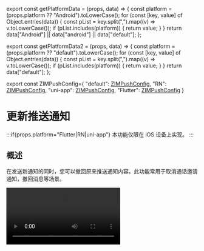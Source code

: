 export const getPlatformData = (props, data) => {
    const platform = (props.platform ?? "Android").toLowerCase();
    for (const [key, value] of Object.entries(data)) {
        const pList = key.split(",").map((v) => v.toLowerCase());
        if (pList.includes(platform)) {
            return value;
        }
    }
    return data["Android"] || data["android"] || data["default"];
};

export const getPlatformData2 = (props, data) => {
    const platform = (props.platform ?? "default").toLowerCase();
    for (const [key, value] of Object.entries(data)) {
        const pList = key.split(",").map((v) => v.toLowerCase());
        if (pList.includes(platform)) {
            return value;
        }
    }
    return data["default"];
};

export const ZIMPushConfig={
    "default": <a href="https://doc-zh.zego.im/article/api?doc=zim_API~objective-c_ios~class~ZIMPushConfig" target="_blank">ZIMPushConfig</a>,
    "RN": <a href="https://doc-zh.zego.im/article/api?doc=zim_API~javascript_react-native~interface~ZIMPushConfig" target="_blank">ZIMPushConfig</a>,
    "uni-app": <a href="https://doc-zh.zego.im/article/api?doc=zim_API~javascript_uni-app~interface~ZIMPushConfig" target="_blank">ZIMPushConfig</a>,
    "Flutter": <a href="https://pub.dev/documentation/zego_zim/latest/zego_zim/ZIMPushConfig-class.html" target="_blank">ZIMPushConfig</a>
}

# 更新推送通知

:::if{props.platform="Flutter|RN|uni-app"}
<Note title="说明">本功能仅限在 iOS 设备上实现。</Note>
:::

## 概述

在发送新通知的同时，您可以撤回原来推送通知内容。此功能常用于取消通话邀请通知，撤回消息等场景。

<Video src="https://doc-media.zego.im/sdk-doc/doc/video/ZIM/update_push.mp4"/>

## 实现原理
ZPNs 支持通过发送 APNs 推送时携带 `"mutable-content":1` 字段，以便您的 APP 拦截该推送消息，修改其内容再展示，详情请参考 [Apple Developer 官网文档对 mutable-content 的描述](https://developer.apple.com/documentation/usernotifications/setting_up_a_remote_notification_server/generating_a_remote_notification#2943360)。

## 配置 resourceID

联系 ZEGO 技术支持配置携带 `"mutable-content":1` 的 resourceID。

## 发送端

通过携带 {getPlatformData2(props, ZIMPushConfig)} 的接口发送离线推送时，请将上述 `resourceID` 填入其中。

以发起呼叫邀请为例：

:::if{props.platform=undefined}
```objc
ZIMCallInviteConfig *config = [[ZIMCallInviteConfig alloc] init];
config.timeout = 60;
config.mode = ZIMCallInvitationModeGeneral;
ZIMPushConfig *pushConfig = [[ZIMPushConfig alloc] init];
pushConfig.resourcesID = KeyCenter.resourceID;
pushConfig.title = [ZGZIMManager shared].myUserID;
pushConfig.content = @"邀请你语音通话";

// payload 携带一个自定的唯一标识符
pushConfig.payload =  @"{\"customId\":\"1\"}";
config.pushConfig = pushConfig;
// 发起呼叫邀请
[[ZGZIMManager shared] callInviteWithInvitees:self.selectMemberList config:config callback:^(NSString * _Nonnull callID, ZIMCallInvitationSentInfo * _Nonnull info, ZIMError * _Nonnull errorInfo) {}];
```
:::
:::if{props.platform="Flutter"}
```dart
ZIMCallInviteConfig config = ZIMCallInviteConfig();
config.timeout = 60;
config.mode = ZIMCallInvitationMode.general;
ZIMPushConfig pushConfig = ZIMPushConfig();
pushConfig.resourcesID = "携带 mutable-content 的 resourceID";
// payload 携带一个自定的唯一标识符
pushConfig.payload =  "{\"customId\":\"1\"}";
ZIM.getInstance()?.callInvite(["userID1","userID2"], config);
```
:::
:::if{props.platform="RN|uni-app"}
```typescript
const invitees = ['xxxx'];  // 被邀请人ID列表
const config: ZIMCallInviteConfig = {
    mode: 0, 
    timeout: 60 ,//邀请超时时间，单位为秒，范围1-600
    extendedData: '',   
    pushConfig: {
        title: 'push title',
        content: 'push content',
        payload: '{\"customId\":\"1\"}',// payload 携带一个自定的唯一标识符
        resourcesID: "携带 mutable-content 的 resourceID"
}}; 
zim.callInvite(invitees, config)
    .then((res: ZIMCallInvitationSentResult) => {
        const callID = res.callID;
        // 操作成功
        // 此处的 callID 是用户发起呼叫后，SDK 内部生成的 ID，用于唯一标识一次呼叫邀请；之后发起人取消呼叫、被邀请人接受/拒绝呼叫，都会使用此 callID
    })
    .catch((err: ZIMError) => {
        // 操作失败
    })
```
:::

## 接收端

<Steps>
<Step title="配置 Capability">
打开 Xcode，在 TARGETS 下选择目标，根据路径 Signing & Capabilities > Capabilities，开启 **Push Notification**（用于离线推送通知）。
</Step>
<Step title="设置 Notification Service Extension">
<Steps>
<Step title="添加 Notification Service Extension 到 Targets">
    1. 点击 “File > New > Target...”

        <Frame width="512" height="auto" caption=""><img src="https://doc-media.zego.im/sdk-doc/Pics/ZIM/ZPNS/pic_5.jpeg" /></Frame>

    2. 在弹窗中，选择 “iOS > Notification Service Extension”。
    
        <Frame width="512" height="auto" caption=""><img src="https://doc-media.zego.im/sdk-doc/Pics/ZIM/ZPNS/pic_6.jpeg" /></Frame>

    3. 为该 Extension 输入 Product Name 等信息。

        <Frame width="512" height="auto" caption=""><img src="https://doc-media.zego.im/sdk-doc/Pics/ZIM/ZPNS/pic_7.jpeg" /></Frame>

    创建 Extension 后，会在项目工程中生成 "xxxExtension" 文件夹（xxx 为新增 Extension 时输入的 Product Name），您需要用到其中的 NotificationService 类文件。

</Step>
<Step title="为上述新增的 Extension 配置 Capability">
    在 TARGETS 下选择 Extension 目标，然后选择 “Signing & Capabilities > Capabilities > Push Notification”，即可开启离线推送通知。

    <Frame width="512" height="auto" caption=""><img src="https://doc-media.zego.im/sdk-doc/Pics/ZIM/ZPNS/pic_9.jpeg" /></Frame>
</Step>
<Step title="调整上述新增的 Extension 支持的最低版本为 iOS 11.0 或以上">
    如果使用的设备 iOS 版本低于此处的版本，Extension 不会在此设备生效。

    <Frame width="512" height="auto" caption=""><img src="https://doc-media.zego.im/sdk-doc/Pics/ZIM/ZPNS/pic_10.jpeg" /></Frame>
</Step>
</Steps>
</Step>
<Step title="编写替换通知的逻辑">
在 "xxxExtension" 文件夹（xxx 为新增 Extension 时输入的 Product Name）中的 NotificationService.m 文件中编写替换通知的业务逻辑，示例代码如下所示：

```objc
//  NotificationService.m
//  NotificationService

#import "NotificationService.h"
#import <Intents/Intents.h>

@interface NotificationService ()

@property (nonatomic, strong) void (^contentHandler)(UNNotificationContent *contentToDeliver);
@property (nonatomic, strong) UNMutableNotificationContent *bestAttemptContent;

@end

@implementation NotificationService


// 开启推送拦截后,收到携带 "mutable-content":1 的推送通知时，会触发该方法。
- (void)didReceiveNotificationRequest:(UNNotificationRequest *)request withContentHandler:(void (^)(UNNotificationContent * _Nonnull))contentHandler {
    self.contentHandler = contentHandler;
    self.bestAttemptContent = [request.content mutableCopy];
    // 标题
    NSString *title = self.bestAttemptContent.title;
    // 副标题
    NSString *subtitle = self.bestAttemptContent.subtitle;
    // 内容
    NSString *body = self.bestAttemptContent.body;

    // 取出发送推送消息附带的 payload 字符串
    NSString *payload = [self.bestAttemptContent.userInfo objectForKey:@"payload"];

    if(payload == nil){
        self.contentHandler(self.bestAttemptContent);
        return;
    }
    
    
    // 解析 json 字符串,并转为 NSDictionary
    NSData *jsonData = [payload dataUsingEncoding:NSUTF8StringEncoding];
    NSError *error = nil;
    NSDictionary *payload_json_map = [NSJSONSerialization JSONObjectWithData:jsonData options:kNilOptions error:&error];
    if (error) {
        self.contentHandler(self.bestAttemptContent);
        return;
    }
    
    // 取出 payload 携带的唯一标识符
    NSString *customId = [payload_json_map objectForKey:@"customId"];

    if(customId != nil){
        [UNUserNotificationCenter.currentNotificationCenter getDeliveredNotificationsWithCompletionHandler:^(NSArray<UNNotification *> * _Nonnull notifications) {
            NSString *target_id = nil;

            // 遍历已存在的通知，找到唯一标识符一致的通知后，删除
            for (int index = 0; index < notifications.count; index ++) {
                if([[notifications[index].request.content.userInfo objectForKey:@"customId"] isEqual: customId]){
                    target_id = notifications[index].request.identifier;
                    break;
                }
            }
            if(target_id != nil){
                [UNUserNotificationCenter.currentNotificationCenter removeDeliveredNotificationsWithIdentifiers:@[target_id]];
            }
            contentHandler(self.bestAttemptContent);
        }];
    }else{
        contentHandler(self.bestAttemptContent);
    }
    
}

@end
```
</Step>
</Steps>

<Content platform="uni-app"/>